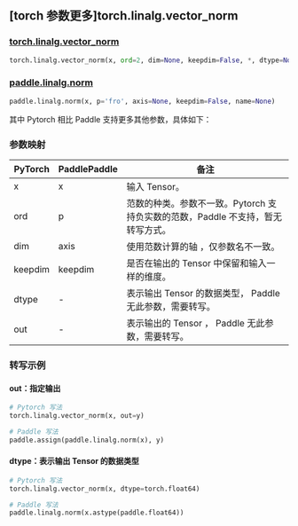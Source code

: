 ## [torch 参数更多]torch.linalg.vector_norm

### [torch.linalg.vector_norm](https://pytorch.org/docs/stable/generated/torch.linalg.vector_norm.html#torch.linalg.vector_norm)

```python
torch.linalg.vector_norm(x, ord=2, dim=None, keepdim=False, *, dtype=None, out=None)
```

### [paddle.linalg.norm](https://www.paddlepaddle.org.cn/documentation/docs/zh/develop/api/paddle/linalg/norm_cn.html)

```python
paddle.linalg.norm(x, p='fro', axis=None, keepdim=False, name=None)
```

其中 Pytorch 相比 Paddle 支持更多其他参数，具体如下：

### 参数映射

| PyTorch | PaddlePaddle | 备注                                                                            |
| ------- | ------------ | ------------------------------------------------------------------------------- |
| x       | x            | 输入 Tensor。                                                                   |
| ord     | p            | 范数的种类。参数不一致。Pytorch 支持负实数的范数，Paddle 不支持，暂无转写方式。 |
| dim     | axis         | 使用范数计算的轴 ，仅参数名不一致。                                             |
| keepdim | keepdim      | 是否在输出的 Tensor 中保留和输入一样的维度。                                    |
| dtype   | -            | 表示输出 Tensor 的数据类型， Paddle 无此参数，需要转写。                        |
| out     | -            | 表示输出的 Tensor ， Paddle 无此参数，需要转写。                                |

### 转写示例

#### out：指定输出

```python
# Pytorch 写法
torch.linalg.vector_norm(x, out=y)

# Paddle 写法
paddle.assign(paddle.linalg.norm(x), y)
```

#### dtype：表示输出 Tensor 的数据类型

```python
# Pytorch 写法
torch.linalg.vector_norm(x, dtype=torch.float64)

# Paddle 写法
paddle.linalg.norm(x.astype(paddle.float64))
```
